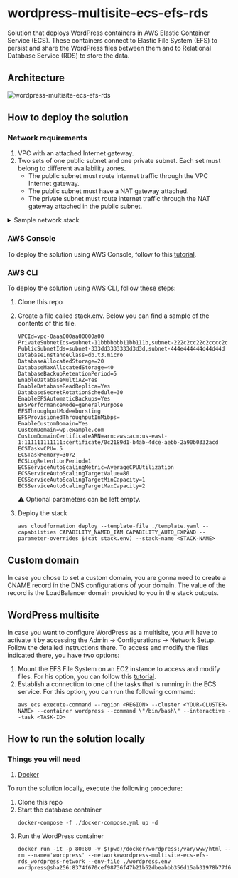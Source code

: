 # wordpress-multisite-ecs-efs-rds

Solution that deploys WordPress containers in AWS Elastic Container Service (ECS). These containers connect to Elastic File System (EFS) to persist and share the WordPress files between them and to Relational Database Service (RDS) to store the data.

## Architecture

![wordpress-multisite-ecs-efs-rds](https://user-images.githubusercontent.com/4935587/150462554-d7126f41-4155-4fa2-8041-f5c26297e26a.png)

## How to deploy the solution

### Network requirements

1. VPC with an attached Internet gateway.
2. Two sets of one public subnet and one private subnet. Each set must belong to different availability zones.
    - The public subnet must route internet traffic through the VPC Internet gateway.
    - The public subnet must have a NAT gateway attached.
    - The private subnet must route internet traffic through the NAT gateway attached in the public subnet.

<details>
    <summary>Sample network stack</summary>

    AWSTemplateFormatVersion: '2010-09-09'
    Description: ''

    #################### STACK MAPPINGS ####################

    Mappings:

        SubnetConfig:
            VPC:
                CIDR: 10.2.0.0/16
            PublicSubnet1:
                CIDR: 10.2.0.0/24
            PublicSubnet2:
                CIDR: 10.2.1.0/24
            PrivateSubnet1:
                CIDR: 10.2.2.0/24
            PrivateSubnet2:
                CIDR: 10.2.3.0/24

    #################### STACK RESOURCES ####################

    Resources:

        #################### VPC ####################

        VPC:
            Type: AWS::EC2::VPC
            Properties:
                CidrBlock: !FindInMap [ SubnetConfig, VPC, CIDR ]
                InstanceTenancy: default
                EnableDnsHostnames: true
                EnableDnsSupport: true
                Tags:
                    - Key: Name
                    Value: !Sub '${AWS::StackName}-VPC'

        #################### INTERNET GATEWAY ####################

        InternetGateway:
            Type: AWS::EC2::InternetGateway
            Properties:
                Tags:
                    - Key: Name
                    Value: !Sub '${AWS::StackName}-VPC-IG'
            
        InternetGatewayAttachment:
            Type: AWS::EC2::VPCGatewayAttachment
            Properties:
                InternetGatewayId: !Ref InternetGateway
                VpcId: !Ref VPC

        #################### PUBLIC ROUTE TABLE ####################

        PublicRouteTable:
            Type: AWS::EC2::RouteTable
            Properties:
                VpcId: !Ref VPC
                Tags:
                    - Key: Name
                    Value: !Sub '${AWS::StackName}-VPC-PubRT'

        DefaultPublicRoute:
            DependsOn:
                - InternetGatewayAttachment
            Type: AWS::EC2::Route
            Properties:
                RouteTableId: !Ref PublicRouteTable
                DestinationCidrBlock: 0.0.0.0/0
                GatewayId: !Ref InternetGateway

        #################### PUBLIC SUBNETS ####################

        #################### SUBNET1 ####################

        PublicSubnet1:
            Type: AWS::EC2::Subnet
            Properties:
                AvailabilityZone: !Select [ 0, !GetAZs '' ]
                CidrBlock: !FindInMap [ SubnetConfig, PublicSubnet1, CIDR ]
                MapPublicIpOnLaunch: true
                Tags:
                    - Key: Name
                    Value: !Sub '${AWS::StackName}-VPC-PubSN1'
                VpcId: !Ref VPC

        PublicSubnet1RouteTableAssociation:
            Type: AWS::EC2::SubnetRouteTableAssociation
            Properties:
                RouteTableId: !Ref PublicRouteTable
                SubnetId: !Ref PublicSubnet1

        PublicSubnet1ElasticIP:
            Type: AWS::EC2::EIP
            Properties:
                Domain: vpc
                Tags:
                    - Key: Name
                    Value: !Sub '${AWS::StackName}-VPC-PubSN1-NG-EIP'
            
        PublicSubnet1NatGateway:
            Type: AWS::EC2::NatGateway
            Properties:
                AllocationId: !GetAtt PublicSubnet1ElasticIP.AllocationId
                SubnetId: !Ref PublicSubnet1
                Tags:
                    - Key: Name
                    Value: !Sub '${AWS::StackName}-VPC-PubSN1-NG'

        #################### SUBNET2 ####################

        PublicSubnet2:
            Type: AWS::EC2::Subnet
            Properties:
                AvailabilityZone: !Select [ 1, !GetAZs '' ]
                CidrBlock: !FindInMap [ SubnetConfig, PublicSubnet2, CIDR ]
                MapPublicIpOnLaunch: true
                Tags:
                    - Key: Name
                    Value: !Sub '${AWS::StackName}-VPC-PubSN2'
                VpcId: !Ref VPC

        PublicSubnet2RouteTableAssociation:
            Type: AWS::EC2::SubnetRouteTableAssociation
            Properties:
                RouteTableId: !Ref PublicRouteTable
                SubnetId: !Ref PublicSubnet2

        PublicSubnet2ElasticIP:
            Type: AWS::EC2::EIP
            Properties:
                Domain: vpc
                Tags:
                    - Key: Name
                    Value: !Sub '${AWS::StackName}-VPC-PubSN2-NG-EIP'
            
        PublicSubnet2NatGateway:
            Type: AWS::EC2::NatGateway
            Properties:
                AllocationId: !GetAtt PublicSubnet2ElasticIP.AllocationId
                SubnetId: !Ref PublicSubnet2
                Tags:
                    - Key: Name
                    Value: !Sub '${AWS::StackName}-VPC-PubSN2-NG'

        #################### PRIVATE SUBNETS ####################

        #################### SUBNET1 ####################

        PrivateSubnet1:
            Type: AWS::EC2::Subnet
            Properties:
                AvailabilityZone: !Select [ 0, !GetAZs '' ]
                CidrBlock: !FindInMap [ SubnetConfig, PrivateSubnet1, CIDR ]
                Tags:
                    - Key: Name
                    Value: !Sub '${AWS::StackName}-VPC-PrivSN1'
                VpcId:
                    Ref: VPC

        PrivateSubnet1RouteTable:
            Type: AWS::EC2::RouteTable
            Properties:
                VpcId: !Ref VPC
                Tags:
                    - Key: Name
                    Value: !Sub '${AWS::StackName}-VPC-PrivSN1-RT'

        PrivateSubnet1RouteTableAssociation:
            Type: AWS::EC2::SubnetRouteTableAssociation
            Properties:
                RouteTableId: !Ref PrivateSubnet1RouteTable
                SubnetId: !Ref PrivateSubnet1

        RouteToPublicSubnet1NatGateway:
            Type: AWS::EC2::Route
            Properties:
                RouteTableId: !Ref PrivateSubnet1RouteTable
                DestinationCidrBlock: 0.0.0.0/0
                NatGatewayId: !Ref PublicSubnet1NatGateway

        #################### SUBNET2 ####################

        PrivateSubnet2:
            Type: AWS::EC2::Subnet
            Properties:
                AvailabilityZone: !Select [ 1, !GetAZs '' ]
                CidrBlock: !FindInMap [ SubnetConfig, PrivateSubnet2, CIDR ]
                Tags:
                    - Key: Name
                    Value: !Sub '${AWS::StackName}-VPC-PrivSN2'
                VpcId:
                    Ref: VPC

        PrivateSubnet2RouteTable:
            Type: AWS::EC2::RouteTable
            Properties:
                VpcId: !Ref VPC
                Tags:
                    - Key: Name
                    Value: !Sub '${AWS::StackName}-VPC-PrivSN2-RT'

        PrivateSubnet2RouteTableAssociation:
            Type: AWS::EC2::SubnetRouteTableAssociation
            Properties:
                RouteTableId: !Ref PrivateSubnet2RouteTable
                SubnetId: !Ref PrivateSubnet2

        RouteToPublicSubnet2NatGateway:
            Type: AWS::EC2::Route
            Properties:
                RouteTableId: !Ref PrivateSubnet2RouteTable
                DestinationCidrBlock: 0.0.0.0/0
                NatGatewayId: !Ref PublicSubnet2NatGateway

</details>

### AWS Console

To deploy the solution using AWS Console, follow to this [tutorial](https://docs.aws.amazon.com/AWSCloudFormation/latest/UserGuide/cfn-console-create-stack.html).

### AWS CLI

To deploy the solution using AWS CLI, follow these steps:
1. Clone this repo
2. Create a file called stack.env. Below you can find a sample of the contents of this file.
    ```
    VPCId=vpc-0aaa000aa00000a00
    PrivateSubnetIds=subnet-11bbbbbbb11bb111b,subnet-222c2cc22c2cccc2c
    PublicSubnetIds=subnet-333dd3333333d3d3d,subnet-444e444444d44d44d
    DatabaseInstanceClass=db.t3.micro
    DatabaseAllocatedStorage=20
    DatabaseMaxAllocatedStorage=40
    DatabaseBackupRetentionPeriod=5
    EnableDatabaseMultiAZ=Yes
    EnableDatabaseReadReplica=Yes
    DatabaseSecretRotationSchedule=30
    EnableEFSAutomaticBackups=Yes
    EFSPerformanceMode=generalPurpose
    EFSThroughputMode=bursting
    EFSProvisionedThroughputInMibps=
    EnableCustomDomain=Yes
    CustomDomain=wp.example.com
    CustomDomainCertificateARN=arn:aws:acm:us-east-1:111111111111:certificate/0c2189d1-b4ab-4dce-aebb-2a90b0332acd
    ECSTaskvCPU=.5
    ECSTaskMemory=3072
    ECSLogRetentionPeriod=1
    ECSServiceAutoScalingMetric=AverageCPUUtilization
    ECSServiceAutoScalingTargetValue=80
    ECSServiceAutoScalingTargetMinCapacity=1
    ECSServiceAutoScalingTargetMaxCapacity=2
    ```
    :warning: Optional parameters can be left empty.

3. Deploy the stack
    ```
    aws cloudformation deploy --template-file ./template.yaml --capabilities CAPABILITY_NAMED_IAM CAPABILITY_AUTO_EXPAND --parameter-overrides $(cat stack.env) --stack-name <STACK-NAME>
    ```

## Custom domain

In case you chose to set a custom domain, you are gonna need to create a CNAME record in the DNS configurations of your domain. The value of the record is the LoadBalancer domain provided to you in the stack outputs.

## WordPress multisite

In case you want to configure WordPress as a multisite, you will have to activate it by accessing the Admin -> Configurations -> Network Setup. Follow the detailed instructions there. To access and modify the files indicated there, you have two options:

1. Mount the EFS File System on an EC2 instance to access and modify files. For his option, you can follow this [tutorial](https://docs.aws.amazon.com/efs/latest/ug/wt1-test.html).
2. Establish a connection to one of the tasks that is running in the ECS service. For this option, you can run the following command: 
    ```
    aws ecs execute-command --region <REGION> --cluster <YOUR-CLUSTER-NAME> --container wordpress --command \"/bin/bash\" --interactive --task <TASK-ID>
    ```

## How to run the solution locally

### Things you will need

1. [Docker](https://docs.docker.com/get-docker/)

To run the solution locally, execute the following procedure:

1. Clone this repo
2. Start the database container
    ```
    docker-compose -f ./docker-compose.yml up -d
    ```
3. Run the WordPress container
    ```
    docker run -it -p 80:80 -v $(pwd)/docker/wordpress:/var/www/html --rm --name='wordpress' --network=wordpress-multisite-ecs-efs-rds_wordpress-network --env-file ./wordpress.env wordpress@sha256:8374f670cef98736f47b21b52dbeabbb356d15ab31978b77f638df7e21cd371a
    ```
